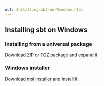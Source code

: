 ```yaml
---
out: Installing-sbt-on-Windows.html
---
```


  [MSI]: $sbt_native_package_base$$app_version$/sbt-$windows_app_version$.msi
  [ZIP]: $sbt_native_package_base$$app_version$/sbt-$app_version$.zip
  [TGZ]: $sbt_native_package_base$$app_version$/sbt-$app_version$.tgz

Installing sbt on Windows
-------------------------

### Installing from a universal package

Download [ZIP][ZIP] or [TGZ][TGZ] package and expand it.

### Windows installer

Download [msi installer][MSI] and install it.
